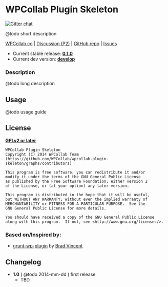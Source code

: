 # WPCollab Plugin Skeleton
[![Gitter chat](https://badges.gitter.im/WPCollab.png)](https://gitter.im/WPCollab)

@todo short description

[WPCollab.co][1.1] | [Discussion (P2)][1.2] | [GitHub repo][1.3] | [Issues][1.4]

[1.1]: http://www.wpcollab.co
[1.2]: http://make.wpcollab.co
[1.3]: https://github.com/WPCollab/wpcollab-plugin-skeleton
[1.4]: https://github.com/WPCollab/wpcollab-plugin-skeleton/issues

- Current stable release: __[0.1.0][1.5]__
- Current dev version: __[develop][1.6]__

[1.5]: #https://github.com/WPCollab/wpcollab-plugin-skeleton/archive/v0.1.0.zip
[1.6]: https://github.com/WPCollab/wpcollab-plugin-skeleton/archive/develop.zip

### Description
@todo long description


## Usage
@todo usage guide

## License
__[GPLv2 or later](http://www.gnu.org/licenses/gpl-2.0.html)__

```
WPCollab Plugin Skeleton
Copyright (C) 2014 WPCollab Team (https://github.com/WPCollab/wpcollab-plugin-skeleton/graphs/contributors)

This program is free software; you can redistribute it and/or
modify it under the terms of the GNU General Public License
as published by the Free Software Foundation; either version 2
of the License, or (at your option) any later version.

This program is distributed in the hope that it will be useful,
but WITHOUT ANY WARRANTY; without even the implied warranty of
MERCHANTABILITY or FITNESS FOR A PARTICULAR PURPOSE.  See the
GNU General Public License for more details.

You should have received a copy of the GNU General Public License
along with this program.  If not, see <http://www.gnu.org/licenses/>.
```

### Based on/Inspired by:
* [grunt-wp-plugin](https://github.com/fooplugins/grunt-wp-boilerplate) by [Brad Vincent](https://github.com/bradvin)

## Changelog
* __1.0__ ( @todo 2014-mm-dd ) first release
    * TBD

